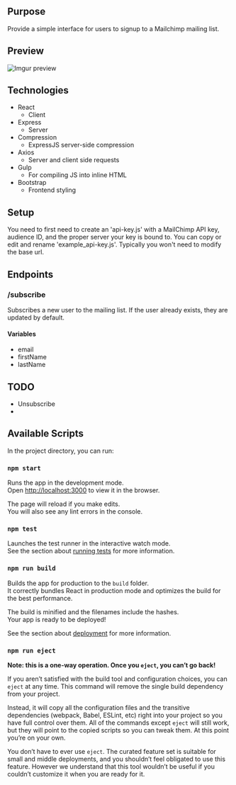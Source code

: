 
## Purpose
Provide a simple interface for users to signup to a Mailchimp mailing list.

## Preview
![Imgur preview](https://i.imgur.com/ayCkr3T.gif)

## Technologies
- React
	- Client
- Express
	- Server
- Compression
	- ExpressJS server-side compression
- Axios
	- Server and client side requests
- Gulp
	- For compiling JS into inline HTML
- Bootstrap
	- Frontend styling 

## Setup

You need to first need to create an 'api-key.js' with a MailChimp API key, audience ID, and the proper server your key is bound to. You can copy or edit and rename 'example_api-key.js'. Typically you won't need to modify the base url.

## Endpoints

### /subscribe
Subscribes a new user to the mailing list. If the user already exists, they are updated by default.
#### Variables
- email
- firstName
- lastName

## TODO
- Unsubscribe
- 

## Available Scripts

In the project directory, you can run:

### `npm start`

Runs the app in the development mode.\
Open [http://localhost:3000](http://localhost:3000) to view it in the browser.

The page will reload if you make edits.\
You will also see any lint errors in the console.

### `npm test`

Launches the test runner in the interactive watch mode.\
See the section about [running tests](https://facebook.github.io/create-react-app/docs/running-tests) for more information.

### `npm run build`

Builds the app for production to the `build` folder.\
It correctly bundles React in production mode and optimizes the build for the best performance.

The build is minified and the filenames include the hashes.\
Your app is ready to be deployed!

See the section about [deployment](https://facebook.github.io/create-react-app/docs/deployment) for more information.

### `npm run eject`

**Note: this is a one-way operation. Once you `eject`, you can’t go back!**

If you aren’t satisfied with the build tool and configuration choices, you can `eject` at any time. This command will remove the single build dependency from your project.

Instead, it will copy all the configuration files and the transitive dependencies (webpack, Babel, ESLint, etc) right into your project so you have full control over them. All of the commands except `eject` will still work, but they will point to the copied scripts so you can tweak them. At this point you’re on your own.

You don’t have to ever use `eject`. The curated feature set is suitable for small and middle deployments, and you shouldn’t feel obligated to use this feature. However we understand that this tool wouldn’t be useful if you couldn’t customize it when you are ready for it.
